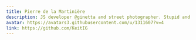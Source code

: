 ```yaml
---
title: Pierre de la Martinière
description: JS developer @ginetta and street photographer. Stupid and arrogant french in my spare time.
avatar: https://avatars3.githubusercontent.com/u/1311607?v=4
link: https://github.com/KeitIG
---
```

